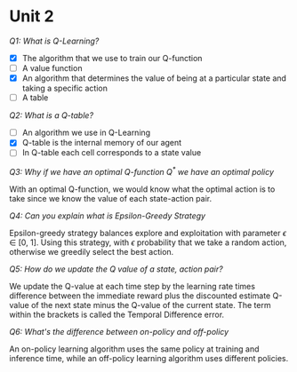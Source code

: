 # Unit 2
_Q1: What is Q-Learning?_
- [x] The algorithm that we use to train our Q-function
- [ ] A value function
- [x] An algorithm that determines the value of being at a particular state and taking a specific action
- [ ] A table

_Q2: What is a Q-table?_
- [ ] An algorithm we use in Q-Learning
- [x] Q-table is the internal memory of our agent
- [ ] In Q-table each cell corresponds to a state value 

_Q3: Why if we have an optimal Q-function Q<sup>*</sup> we have an optimal policy_

With an optimal Q-function, we would know what the optimal action is to take since we know the value of each state-action pair.

_Q4: Can you explain what is Epsilon-Greedy Strategy_

Epsilon-greedy strategy balances explore and exploitation with parameter $\epsilon$ $\in$ [0, 1]. Using this strategy, with $\epsilon$ probability that we take a random action, otherwise we greedily select the best action.

_Q5: How do we update the Q value of a state, action pair?_

We update the Q-value at each time step by the learning rate times difference between the immediate reward plus the discounted estimate Q-value of the next state minus the Q-value of the current state. The term within the brackets is called the Temporal Difference error.

_Q6: What's the difference between on-policy and off-policy_

An on-policy learning algorithm uses the same policy at training and inference time, while an off-policy learning algorithm uses different policies.